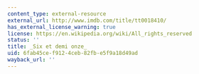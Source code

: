 ```yaml
---
content_type: external-resource
external_url: http://www.imdb.com/title/tt0018410/
has_external_license_warning: true
license: https://en.wikipedia.org/wiki/All_rights_reserved
status: ''
title: _Six et demi onze_
uid: 6fab45ce-f912-4ceb-82fb-e5f9a18d49ad
wayback_url: ''
---
```

